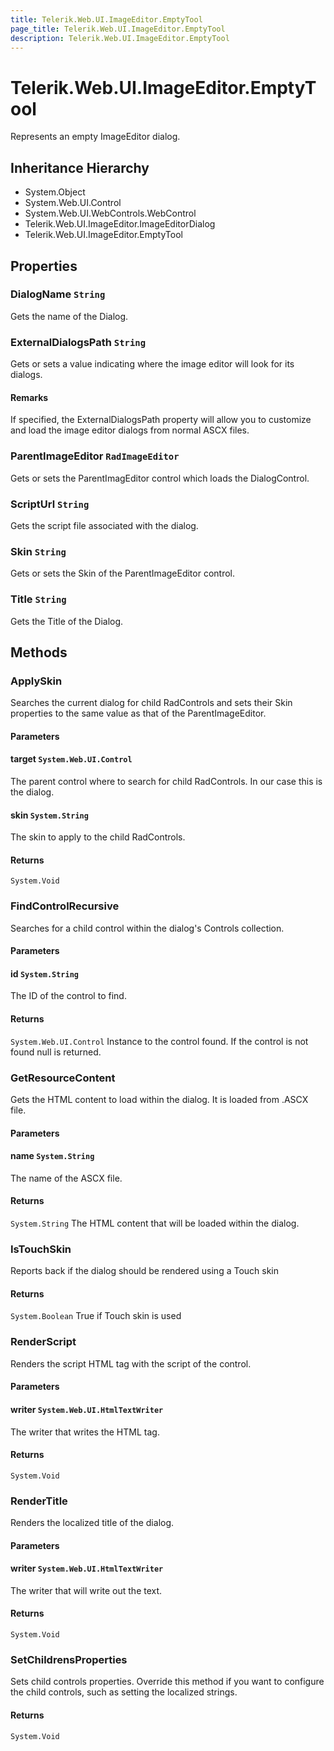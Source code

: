 ```yaml
---
title: Telerik.Web.UI.ImageEditor.EmptyTool
page_title: Telerik.Web.UI.ImageEditor.EmptyTool
description: Telerik.Web.UI.ImageEditor.EmptyTool
---
```


# Telerik.Web.UI.ImageEditor.EmptyTool

Represents an empty ImageEditor dialog.

## Inheritance Hierarchy

* System.Object
* System.Web.UI.Control
* System.Web.UI.WebControls.WebControl
* Telerik.Web.UI.ImageEditor.ImageEditorDialog
* Telerik.Web.UI.ImageEditor.EmptyTool

## Properties

###  DialogName `String`

Gets the name of the Dialog.

###  ExternalDialogsPath `String`

Gets or sets a value indicating where the image editor will look for its dialogs.

#### Remarks
If specified, the ExternalDialogsPath
                    property will allow you to customize and load the image editor dialogs from normal ASCX files.

###  ParentImageEditor `RadImageEditor`

Gets or sets the ParentImagEditor control which loads the DialogControl.

###  ScriptUrl `String`

Gets the script file associated with the dialog.

###  Skin `String`

Gets or sets the Skin of the ParentImageEditor control.

###  Title `String`

Gets the Title of the Dialog.

## Methods

###  ApplySkin

Searches the current dialog for child RadControls and sets their Skin properties to the same value as that of the ParentImageEditor.

#### Parameters

#### target `System.Web.UI.Control`

The parent control where to search for child RadControls. In our case this is the dialog.

#### skin `System.String`

The skin to apply to the child RadControls.

#### Returns

`System.Void` 

###  FindControlRecursive

Searches for a child control within the dialog's Controls collection.

#### Parameters

#### id `System.String`

The ID of the control to find.

#### Returns

`System.Web.UI.Control` Instance to the control found. If the control is not found null is returned.

###  GetResourceContent

Gets the HTML content to load within the dialog. It is loaded from .ASCX file.

#### Parameters

#### name `System.String`

The name of the ASCX file.

#### Returns

`System.String` The HTML content that will be loaded within the dialog.

###  IsTouchSkin

Reports back if the dialog should be rendered using a Touch skin

#### Returns

`System.Boolean` True if Touch skin is used

###  RenderScript

Renders the script HTML tag with the script of the control.

#### Parameters

#### writer `System.Web.UI.HtmlTextWriter`

The writer that writes the HTML tag.

#### Returns

`System.Void` 

###  RenderTitle

Renders the localized title of the dialog.

#### Parameters

#### writer `System.Web.UI.HtmlTextWriter`

The writer that will write out the text.

#### Returns

`System.Void` 

###  SetChildrensProperties

Sets child controls properties.
            Override this method if you want to configure the child controls, such as setting the localized strings.

#### Returns

`System.Void` 

